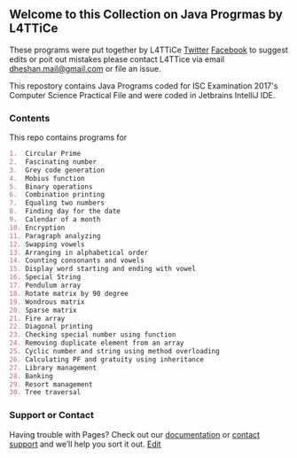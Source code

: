 ## Welcome to this Collection on Java Progrmas by L4TTiCe

These programs were put together by L4TTiCe [Twitter](https://twitter.com/l4ttice) [Facebook](https://www.facebook.com/mdheshan) to suggest edits or poit out mistakes please contact L4TTice via email dheshan.mail@gmail.com or file an issue.

This repostory contains Java Programs coded for ISC Examination 2017's Computer Science Practical File and were coded in Jetbrains IntelliJ IDE.

### Contents

This repo contains programs for 

```markdown
1.	Circular Prime		
2.	Fascinating number 		
3.	Grey code generation		
4.	Mobius function		
5.	Binary operations		
6.	Combination printing		
7.	Equaling two numbers		
8.	Finding day for the date		
9.	Calendar of a month		
10.	Encryption		
11.	Paragraph analyzing		
12.	Swapping vowels		
13.	Arranging in alphabetical order		
14.	Counting consonants and vowels		
15.	Display word starting and ending with vowel		
16.	Special String		
17.	Pendulum array		
18.	Rotate matrix by 90 degree		
19.	Wondrous matrix		
20.	Sparse matrix		
21.	Fire array		
22.	Diagonal printing		
23.	Checking special number using function		
24.	Removing duplicate element from an array		
25.	Cyclic number and string using method overloading		
26.	Calculating PF and gratuity using inheritance		
27.	Library management		
28.	Banking		
29.	Resort management		
30.	Tree traversal		

```
### Support or Contact

Having trouble with Pages? Check out our [documentation](https://help.github.com/categories/github-pages-basics/) or [contact support](https://github.com/contact) and we’ll help you sort it out.
[Edit](https://github.com/D-codex/Java-ISC_12/edit/master/README.md)
